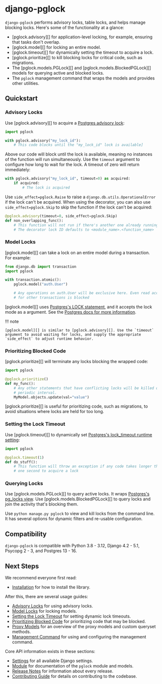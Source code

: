 # django-pglock

`django-pglock` performs advisory locks, table locks, and helps manage blocking locks.
Here's some of the functionality at a glance:

* [pglock.advisory][] for application-level locking, for example, ensuring that tasks don't overlap.
* [pglock.model][] for locking an entire model.
* [pglock.timeout][] for dynamically setting the timeout to acquire a lock.
* [pglock.prioritize][] to kill blocking locks for critical code, such as migrations.
* The [pglock.models.PGLock][] and [pglock.models.BlockedPGLock][] models for querying active and blocked locks.
* The `pglock` management command that wraps the models and provides other utilities.

## Quickstart

### Advisory Locks

Use [pglock.advisory][] to acquire a [Postgres advisory lock](https://www.postgresql.org/docs/current/explicit-locking.html#ADVISORY-LOCKS):

```python
import pglock

with pglock.advisory("my_lock_id"):
    # This code blocks until the "my_lock_id" lock is available]
```

Above our code will block until the lock is available, meaning no instances of the function will run simultaneously. Use the `timeout` argument to configure how long to wait for the lock. A timeout of zero will return immediately:

```python
with pglock.advisory("my_lock_id", timeout=0) as acquired:
    if acquired:
        # The lock is acquired
```

Use `side_effect=pglock.Raise` to raise a `django.db.utils.OperationalError` if the lock can't be acquired. When using the decorator, you can also use `side_effect=pglock.Skip` to skip the function if the lock can't be acquired:

```python
@pglock.advisory(timeout=0, side_effect=pglock.Skip)
def non_overlapping_func():
    # This function will not run if there's another one already running.
    # The decorator lock ID defaults to <module_name>.<function_name>
```

### Model Locks

[pglock.model][] can take a lock on an entire model during a transaction. For example:

```python
from django.db import transaction
import pglock

with transaction.atomic():
    pglock.model("auth.User")

    # Any operations on auth.User will be exclusive here. Even read access
    # for other transactions is blocked
```

[pglock.model][] uses [Postgres's LOCK statement](https://www.postgresql.org/docs/current/sql-lock.html), and it accepts the lock mode as a argument. See the [Postgres docs for more information](https://www.postgresql.org/docs/current/sql-lock.html).

!!! note

    [pglock.model][] is similar to [pglock.advisory][]. Use the `timeout` argument to avoid waiting for locks, and supply the appropriate `side_effect` to adjust runtime behavior.

### Prioritizing Blocked Code

[pglock.prioritize][] will terminate any locks blocking the wrapped code:

```python
import pglock

@pglock.prioritize()
def my_func():
    # Any other statements that have conflicting locks will be killed on a
    # periodic interval.
    MyModel.objects.update(val="value")
```

[pglock.prioritize][] is useful for prioritizing code, such as migrations, to avoid situations where locks are held for too long.

### Setting the Lock Timeout

Use [pglock.timeout][] to dynamically set [Postgres's lock_timeout runtime setting](https://www.postgresql.org/docs/current/runtime-config-client.html):

```python
import pglock

@pglock.timeout(1)
def do_stuff():
    # This function will throw an exception if any code takes longer than
    # one second to acquire a lock
```

### Querying Locks
Use [pglock.models.PGLock][] to query active locks. It wraps [Postgres's pg_locks view](https://www.postgresql.org/docs/current/view-pg-locks.html). Use [pglock.models.BlockedPGLock][] to query locks and join the activity that's blocking them.

Use `python manage.py pglock` to view and kill locks from the command line. It has several options for dynamic filters and re-usable configuration.

## Compatibility

`django-pglock` is compatible with Python 3.8 - 3.12, Django 4.2 - 5.1, Psycopg 2 - 3, and Postgres 13 - 16.

## Next Steps

We recommend everyone first read:

* [Installation](installation.md) for how to install the library.

After this, there are several usage guides:

* [Advisory Locks](advisory.md) for using advisory locks.
* [Model Locks](model.md) for locking models.
* [Setting the Lock Timeout](timeout.md) for setting dynamic lock timeouts.
* [Prioritizing Blocked Code](prioritize.md) for prioritizing code that may be blocked.
* [Proxy Models](proxy.md) for an overview of the proxy models and custom queryset methods.
* [Management Command](command.md) for using and configuring the management command.

Core API information exists in these sections:

* [Settings](settings.md) for all available Django settings.
* [Module](module.md) for documentation of the `pglock` module and models.
* [Release Notes](release_notes.md) for information about every release.
* [Contributing Guide](contributing.md) for details on contributing to the codebase.
